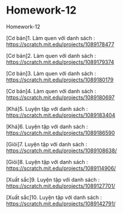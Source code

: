 # Homework-12
Homework-12

[Cơ bản]1. Làm quen với danh sách : https://scratch.mit.edu/projects/1089178477

[Cơ bản]2. Làm quen với danh sách : https://scratch.mit.edu/projects/1089179374

[Cơ bản]3. Làm quen với danh sách : https://scratch.mit.edu/projects/1089180179

[Cơ bản]4. Làm quen với danh sách : https://scratch.mit.edu/projects/1089180697

[Khá]5. Luyện tập với danh sách : https://scratch.mit.edu/projects/1089183404

[Khá]6. Luyện tập với danh sách : https://scratch.mit.edu/projects/1089186590

[Giỏi]7. Luyện tập với danh sách : https://scratch.mit.edu/projects/1089108638/

[Giỏi]8. Luyện tập với danh sách : https://scratch.mit.edu/projects/1089114906/

[Xuất sắc]9. Luyện tập với danh sách : https://scratch.mit.edu/projects/1089127701/

[Xuất sắc]10. Luyện tập với danh sách : https://scratch.mit.edu/projects/1089142791/
